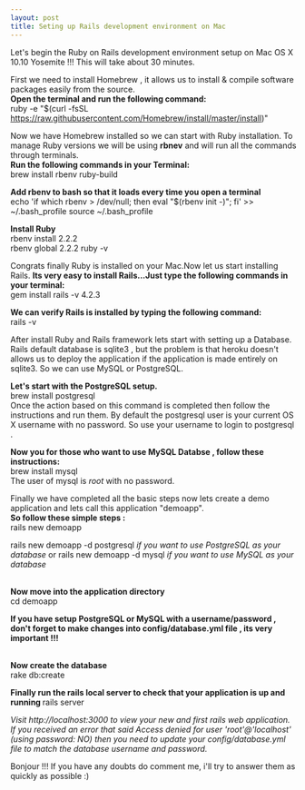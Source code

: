 ```yaml
---
layout: post
title: Seting up Rails development environment on Mac
---
```


Let's begin the Ruby on Rails development environment setup on Mac OS X 10.10 Yosemite !!! This will take about 30 minutes.

First we need to install Homebrew , it allows us to install & compile software packages easily from the source.
<br><b>Open the terminal and run the following command:</b></br>
ruby -e "$(curl -fsSL https://raw.githubusercontent.com/Homebrew/install/master/install)" 

Now we have Homebrew installed so we can start with Ruby installation. To manage Ruby versions we will be using <b>rbnev</b> and will run all the commands through terminals.
<br><b>Run the following commands in your Terminal:</b></br>
brew install rbenv ruby-build

<b>Add rbenv to bash so that it loads every time you open a terminal</b>
<br>echo 'if which rbenv > /dev/null; then eval "$(rbenv init -)"; fi' >> ~/.bash_profile
source ~/.bash_profile</br>

<b>Install Ruby</b>
<br>rbenv install 2.2.2</br>
rbenv global 2.2.2
ruby -v</br>



Congrats finally Ruby is installed on your Mac.Now let us start installing Rails.
<b>Its very easy to install Rails...Just type the following commands in your terminal:</b>
<br>gem install rails -v 4.2.3</br>

<b>We can verify Rails is installed by typing the following command:</b>
<br>rails -v</br>


After install Ruby and Rails framework lets start with setting up a Database. Rails default database is sqlite3 , but the problem is that heroku doesn't allows us to deploy the application if the application is made entirely on sqlite3. So we can use MySQL or PostgreSQL.

<b>Let's start with the PostgreSQL setup.</b>
<br>brew install postgresql</br>
Once the action based on this command is completed then follow the instructions and run them.
By default the postgresql user is your current OS X username with no password. So use your username to login to postgresql .

<b>Now you for those who want to use MySQL Databse , follow these instructions: </b>
<br>brew install mysql</br>
The user of mysql is <i>root</i> with no password.


Finally we have completed all the basic steps now lets create a demo application and lets call this application "demoapp". 
<br><b>So follow these simple steps : </b></br>
rails new demoapp

rails new demoapp -d postgresql *if you want to use PostgreSQL as your database*
                                 or
rails new demoapp -d mysql *if you want to use MySQL as your database*

<br><b>Now move into the application directory</b></br>
cd demoapp

<b>If you have setup PostgreSQL or MySQL with a username/password , don't forget to make changes into config/database.yml file , its very important !!!</b>

<br><b>Now create the database</b></br>
rake db:create

<b>Finally run the rails local server to check that your application is up and running </b>
rails server

<i>Visit http://localhost:3000 to view your new and first rails web application. If you received an error that said Access denied for user 'root'@'localhost' (using password: NO) then you need to update your config/database.yml file to match the database username and password.</i>

Bonjour !!! If you have any doubts do comment me, i'll try to answer them as quickly as possible :)
